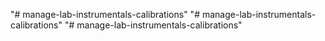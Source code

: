 "# manage-lab-instrumentals-calibrations" 
"# manage-lab-instrumentals-calibrations" 
"# manage-lab-instrumentals-calibrations" 
